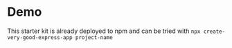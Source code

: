 # Demo

This starter kit is already deployed to npm and can be tried with `npx create-very-good-express-app project-name`
